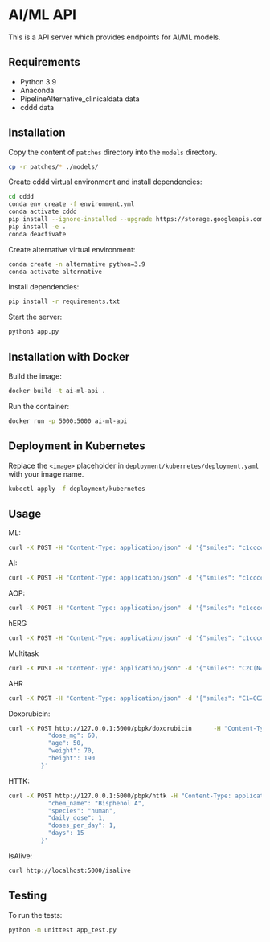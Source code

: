 # AI/ML API

This is a API server which provides endpoints for AI/ML models.

## Requirements

- Python 3.9
- Anaconda
- PipelineAlternative_clinicaldata data
- cddd data

## Installation

Copy the content of `patches` directory into the `models` directory.

```sh
cp -r patches/* ./models/
```

Create cddd virtual environment and install dependencies:

```sh
cd cddd
conda env create -f environment.yml
conda activate cddd
pip install --ignore-installed --upgrade https://storage.googleapis.com/tensorflow/linux/cpu/tensorflow-1.10.0-cp36-cp36m-linux_x86_64.whl
pip install -e .
conda deactivate
```

Create alternative virtual environment:

```sh
conda create -n alternative python=3.9
conda activate alternative
```

Install dependencies:

```sh
pip install -r requirements.txt
```

Start the server:

```sh
python3 app.py
```

## Installation with Docker

Build the image:

```sh
docker build -t ai-ml-api .
```

Run the container:

```sh
docker run -p 5000:5000 ai-ml-api
```

## Deployment in Kubernetes

Replace the `<image>` placeholder in `deployment/kubernetes/deployment.yaml` with your image name.

```sh
kubectl apply -f deployment/kubernetes
```

## Usage

ML:

```sh
curl -X POST -H "Content-Type: application/json" -d '{"smiles": "c1ccccc1O"}' http://localhost:5000/clinicaldata/ml/evaluate -o results.csv
```

AI:

```sh
curl -X POST -H "Content-Type: application/json" -d '{"smiles": "c1ccccc1O"}' http://localhost:5000/clinicaldata/ai/evaluate
```

AOP:

```sh
curl -X POST -H "Content-Type: application/json" -d '{"smiles": "c1ccccc1O"}' http://localhost:5000/clinicaldata/aop/evaluate
```

hERG
```sh
curl -X POST -H "Content-Type: application/json" -d '{"smiles": "c1ccccc1O"}' http://localhost:5000/clinicaldata/herg/evaluate
```

Multitask
```sh
curl -X POST -H "Content-Type: application/json" -d '{"smiles": "C2C(N=Cc1ccccc1)=C(N(N2c3ccccc3)C)C"}' http://localhost:5000/clinicaldata/multitask/evaluate
```

AHR
```sh
curl -X POST -H "Content-Type: application/json" -d '{"smiles": "C1=CC2=C(C(=C1)O)C(=O)C3=C(C2=O)C=C(C=C3O)CO"}' http://localhost:5000/clinicaldata/ahr/evaluate
```

Doxorubicin:

```sh
curl -X POST http://127.0.0.1:5000/pbpk/doxorubicin      -H "Content-Type: application/json"      -d '{
           "dose_mg": 60,
           "age": 50,
           "weight": 70,
           "height": 190
         }'
```

HTTK:

```sh
curl -X POST http://127.0.0.1:5000/pbpk/httk -H "Content-Type: application/json"      -d '{
           "chem_name": "Bisphenol A",
           "species": "human",
           "daily_dose": 1,
           "doses_per_day": 1,
           "days": 15
         }'
```

IsAlive:

```sh
curl http://localhost:5000/isalive
```

## Testing

To run the tests:

```sh
python -m unittest app_test.py
```